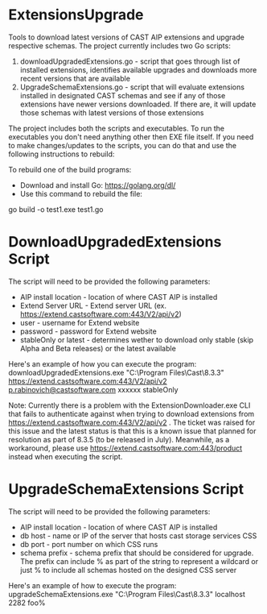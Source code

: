 # ExtensionsUpgrade
Tools to download latest versions of CAST AIP extensions and upgrade respective schemas. The project currently includes two Go scripts:

1. downloadUpgradedExtensions.go - script that goes through list of installed extensions, identifies available upgrades and downloads more recent versions that are available
2. UpgradeSchemaExtensions.go - script that will evaluate extensions installed in designated CAST schemas and see if any of those extensions have newer versions downloaded. If there are, it will update those schemas with latest versions of those extensions

The project includes both the scripts and executables. To run the executables you don't need anything other then EXE file itself. If you need to make changes/updates to the scripts, you can do that and use the following instructions to rebuild:

To rebuild one of the build programs:
- Download and install Go: https://golang.org/dl/
- Use this command to rebuild the file:

go build -o test1.exe test1.go

DownloadUpgradedExtensions Script
==================================
The script will need to be provided the following parameters:
- AIP install location - location of where CAST AIP is installed
- Extend Server URL - Extend server URL (ex. https://extend.castsoftware.com:443/V2/api/v2)
- user - username for Extend website
- password - password for Extend website
- stableOnly or latest - determines wether to download only stable (skip Alpha and Beta releases) or the latest available
  
Here's an example of how you can execute the program:
downloadUpgradedExtensions.exe "C:\Program Files\Cast\8.3.3" https://extend.castsoftware.com:443/V2/api/v2 p.rabinovich@castsoftware.com xxxxxx stableOnly

Note: Currently there is a problem with the ExtensionDownloader.exe CLI that fails to authenticate against when trying to download extensions from https://extend.castsoftware.com:443/V2/api/v2 . The ticket was raised for this issue and the latest status is that this is a known issue that planned for resolution as part of 8.3.5 (to be released in July). Meanwhile, as a workaround, please use https://extend.castsoftware.com:443/product instead when executing the script. 

UpgradeSchemaExtensions Script
===============================
The script will need to be provided the following parameters:
- AIP install location - location of where CAST AIP is installed
- db host - name or IP of the server that hosts cast storage services CSS
- db port - port number on which CSS runs
- schema prefix - schema prefix that should be considered for upgrade. The prefix can include % as part of the string to represent a wildcard or just % to include all schemas hosted on the designed CSS server

Here's an example of how to execute the program:
upgradeSchemaExtensions.exe "C:\Program Files\Cast\8.3.3" localhost 2282 foo%
